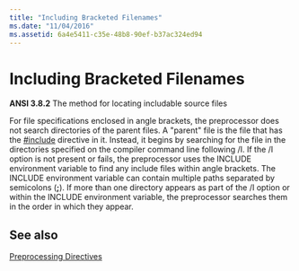 ```yaml
---
title: "Including Bracketed Filenames"
ms.date: "11/04/2016"
ms.assetid: 6a4e5411-c35e-48b8-90ef-b37ac324ed94
---
```

# Including Bracketed Filenames

**ANSI 3.8.2** The method for locating includable source files

For file specifications enclosed in angle brackets, the preprocessor does not search directories of the parent files. A "parent" file is the file that has the [#include](../preprocessor/hash-include-directive-c-cpp.md) directive in it. Instead, it begins by searching for the file in the directories specified on the compiler command line following /I. If the /I option is not present or fails, the preprocessor uses the INCLUDE environment variable to find any include files within angle brackets. The INCLUDE environment variable can contain multiple paths separated by semicolons (**;**). If more than one directory appears as part of the /I option or within the INCLUDE environment variable, the preprocessor searches them in the order in which they appear.

## See also

[Preprocessing Directives](../c-language/preprocessing-directives.md)
